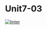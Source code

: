 # Unit7-03
 [![linter](https://github.com/Liyajoseph/Unit7-03/workflows/linter/badge.svg)](https://github.com/marketplace/actions/super-linter)
